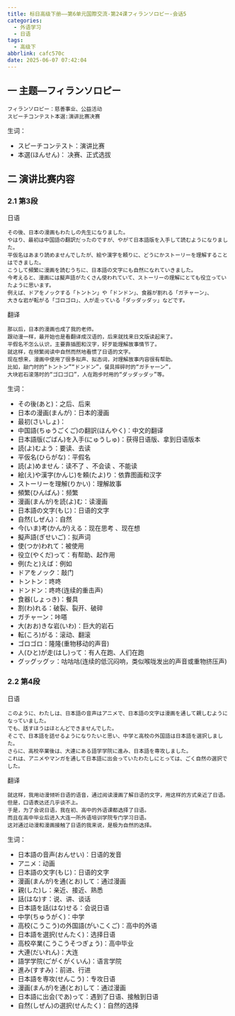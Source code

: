 ```yaml
---
title: 标日高级下册——第6单元国際交流-第24课フィランソロピー-会话5
categories:
  - 外语学习
  - 日语
tags:
  - 高级下
abbrlink: cafc570c
date: 2025-06-07 07:42:04
---
```

## 一 主题—フィランソロピー

```
フィランソロピー：慈善事业、公益活动
スピーチコンテスト本選:演讲比赛决赛
```

<!--more-->

生词：

* スピーチコンテスト：演讲比赛
* 本選(ほんせん)： 决赛、正式选拔

## 二 演讲比赛内容

### 2.1 第3段

日语


```
その後、日本の漫画もわたしの先生になりました。
やはり、最初は中国語の翻訳だったのですが、やがて日本語版を入手して読むようになりました。
平仮名はあまり読めませんでしたが、絵や漢字を頼りに、どうにかストーリーを理解することはできました。
こうして頻繁に漫画を読むうちに、日本語の文字にも自然になれていきました。
今考えると、漫画には擬声語がたくさん使われていて、ストーリーの理解にとても役立っていたように思います。
例えば、ドアをノックする「トントン」や「ドンドン」、食器が割れる「ガチャーン」、
大きな岩が転がる「ゴロゴロ」、人が走っている「ダッダッダッ」などです。
```

翻译

```
那以后，日本的漫画也成了我的老师。
跟动漫一样，最开始也是看翻译成汉语的，后来就找来日文版读起来了。
平假名不怎么认识，主要靠插图和汉字，好歹能理解故事情节了。
就这样，在频繁阅读中自然而然地看惯了日语的文字。
现在想来，漫画中使用了很多拟声、拟态词，对理解故事内容很有帮助。
比如，敲门时的“トントン”“ドンドン”，餐具摔碎时的“ガチャ一ン”，
大块岩石滚落时的“ゴ口ゴ口”，人在跑步时用的“ダッダッダッ”等。
```

生词：

* その後(あと)：之后、后来
* 日本の漫画(まんが)：日本的漫画
* 最初(さいしょ)：
* 中国語(ちゅうごくご)の翻訳(ほんやく)：中文的翻译
* 日本語版(ごばん)を入手(にゅうしゅ)：获得日语版、拿到日语版本
* 読(よ)むよう：要读、去读
* 平仮名(ひらがな)：平假名
* 読(よ)めません：读不了 、不会读 、不能读
* 絵(え)や漢字(かんじ)を頼(たよ)り：依靠图画和汉字
* ストーリーを理解(りかい)：理解故事
* 頻繁(ひんぱん)：频繁
* 漫画(まんが)を読(よ)む：读漫画
* 日本語の文字(もじ)：日语的文字
* 自然(しぜん)：自然
* 今(いま)考(かんが)える：现在思考 、现在想
* 擬声語(ぎせいご)：拟声词
* 使(つか)われて：被使用
* 役立(やくだ)って：有帮助、起作用
* 例(たと)えば：例如
* ドアをノック：敲门
* トントン：咚咚
* ドンドン：咚咚(连续的重击声)
* 食器(しょっき)：餐具
* 割(わ)れる：破裂、裂开、破碎
* ガチャーン：咔嗒
* 大(おお)きな岩(いわ)：巨大的岩石
* 転(ころ)がる：滚动、翻滚
* ゴロゴロ：隆隆(重物移动的声音)
* 人(ひと)が走(はし)って：有人在跑、人们在跑
* グッグッグッ：咕咕咕(连续的低沉闷响，类似喉咙发出的声音或重物挤压声)

### 2.2 第4段

日语

```
このように、わたしは、日本語の音声はアニメで、日本語の文字は漫画を通して親しむようになっていました。
でも、話すほうはほとんどできませんでした。
そこで、日本語を話せるようになりたいと思い、中学と高校の外国語は日本語を選択しました。
さらに、高校卒業後は、大連にある語学学院に進み、日本語を専攻しました。
これは、アニメやマンガを通して日本語に出会っていたわたしにとっては、ごく自然の選択でした。
```

翻译

```
就这样，我用动漫倾听日语的语音，通过阅读漫画了解日语的文字，用这样的方式亲近了日语。
但是，口语表达还几乎谈不上。
于是，为了会说日语，我在初、高中的外语课都选择了日语。
而且在高中毕业后进入大连一所外语培训学院专门学习日语。
这对通过动漫和漫画接触了日语的我来说，是极为自然的选择。
```

生词：

* 日本語の音声(おんせい)：日语的发音
* アニメ：动画
* 日本語の文字(もじ)：日语的文字
* 漫画(まんが)を通(とお)して：通过漫画
* 親(した)し：亲近、接近、熟悉
* 話(はな)す：说、讲、谈话
* 日本語を話(はな)せる：会说日语
* 中学(ちゅうがく)：中学
* 高校(こうこう)の外国語(がいこくご)：高中的外语
* 日本語を選択(せんたく)：选择日语
* 高校卒業(こうこうそつぎょう)：高中毕业
* 大連(だいれん)：大连
* 語学学院(ごがくがくいん)：语言学院
* 進み(すすみ)：前进、行进
* 日本語を専攻(せんこう)：专攻日语
* 漫画(まんが)を通(とお)して：通过漫画
* 日本語に出会(であ)って：遇到了日语、接触到日语
* 自然(しぜん)の選択(せんたく)：自然的选择
